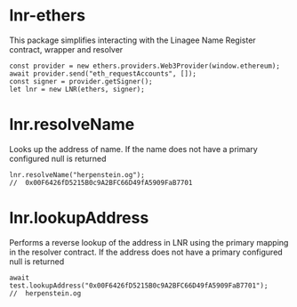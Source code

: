 # lnr-ethers
This package simplifies interacting with the Linagee Name Register contract, wrapper and resolver

```
const provider = new ethers.providers.Web3Provider(window.ethereum);
await provider.send("eth_requestAccounts", []);
const signer = provider.getSigner();
let lnr = new LNR(ethers, signer);

```

# lnr.resolveName
Looks up the address of name.  If the name does not have a primary configured null is returned

```
lnr.resolveName("herpenstein.og");
//  0x00F6426fD5215B0c9A2BFC66D49fA5909FaB7701
```

# lnr.lookupAddress
Performs a reverse lookup of the address in LNR using the primary mapping in the resolver contract. If the address does not have a primary configured null is returned
```
await test.lookupAddress("0x00F6426fD5215B0c9A2BFC66D49fA5909FaB7701");
//  herpenstein.og
```
